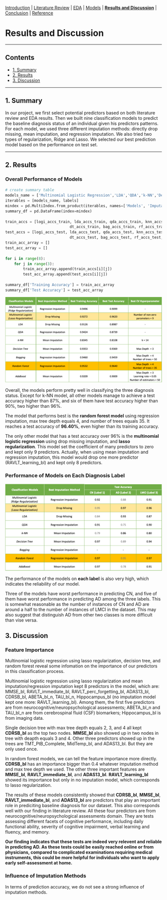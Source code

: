 [Introduction](https://mal5482.github.io/ADNI-Alzheimer-Project/index)   |   [Literature Review](https://mal5482.github.io/ADNI-Alzheimer-Project/Review)   |   [EDA](https://mal5482.github.io/ADNI-Alzheimer-Project/EDA)   |   [Models](https://mal5482.github.io/ADNI-Alzheimer-Project/Models)   |   [**Results and Discussion**](https://mal5482.github.io/ADNI-Alzheimer-Project/Summary)   |   [Conclusion](https://mal5482.github.io/ADNI-Alzheimer-Project/Conclusion)   |   [Reference](https://mal5482.github.io/ADNI-Alzheimer-Project/Reference)

# Results and Discussion
---
## Contents
* [1. Summary](#summary)<br>
* [2. Results](#results)<br>
* [3. Discussion](#discussion)<br> 

---

## <a name="summary"></a> 1. Summary
<p> In our project, we first select potential predictors based on both literature review and EDA results. Then we built nine classification models to predict the baseline diagnosis status of an individual given his predictors patterns. For each model, we used three different imputation methods: directly drop missing, mean imputation, and regression imputation. We also tried two types of regularization, Ridge and Lasso. We selected our best prediction model based on the performance on test set.</p>

---

## <a name="results"></a> 2. Results

### Overall Performance of Models

```py
# create summary table
models_name = ['Multinomial Logistic Regression','LDA','QDA','k-NN','Decision Tree','Bagging','Random Forest','AdaBoost']
iterables = [models_name, labels]
mindex = pd.MultiIndex.from_product(iterables, names=['Models', 'Imputation Method'])
summary_df = pd.DataFrame(index=mindex)

train_accs = [logi_accs_train, lda_accs_train, qda_accs_train, knn_accs_train, 
                             dt_accs_train, bag_accs_train, rf_accs_train, ada_accs_train]
test_accs = [logi_accs_test, lda_accs_test, qda_accs_test, knn_accs_test, 
                             dt_accs_test, bag_accs_test, rf_accs_test, ada_accs_test]
train_acc_array = []
test_acc_array = []

for i in range(8):
    for j in range(3):
        train_acc_array.append(train_accs[i][j])
        test_acc_array.append(test_accs[i][j])

summary_df['Training Accuracy'] = train_acc_array
summary_df['Test Accuracy'] = test_acc_array

```
![summary table](/images/stable.png)

Overall, the models perform pretty well in classifying the three diagnosis status. Except for k-NN model, all other models manage to achieve a test accuracy higher than 87%, and six of them have test accuracy higher than 90%, two higher than 96%.

The model that performs best is the **random forest model** using regression imputation, max tree depth equals 4, and number of trees equals 35. It reaches a test accuracy of **96.40%**, even higher than its training accuracy.

The only other model that has a test accuracy over 96% is the **multinomial logistic regression** using drop missing imputation, and **lasso regularization**. This model set the coefficient of many predictors to zero and kept only 9 predictors. Actually, when using mean imputation and regression imputation, this model would drop one more predictor (RAVLT_learning_bl) and kept only 8 predictors.

### Performance of Models on Each Diagnosis Label

![Each label performance](/images/stable_each.png)

The performance of the models on **each label** is also very high, which indicates the reliability of our model.

Three of the models have worst performance in predicting CN, and five of them have worst performance in predicting AD among the three labels. This is somewhat reasonable as the number of instances of CN and AD are around a half to the number of instances of LMCI in the dataset. This may also suggest that distinguish AD from other two classes is more difficult than vise versa.

## <a name="discussion"></a> 3. Discussion

### Feature Importance

Multinomial logistic regression using lasso regularization, decision tree, and random forest reveal some infomation on the importance of our predictors in this classification process.

Multinomial logistic regression using lasso regularization and mean imputation/regression imputation kept 8 predictors in the model, which are: MMSE_bl, RAVLT_immediate_bl, RAVLT_perc_forgetting_bl, ADAS13_bl, CDRSB_bl, ABETA_bl_n, TAU_bl_n, Hippocampus_bl (no imputation model kept one more: RAVLT_learning_bl). Among them, the first five predictors are from neurocognitive/neuropsychological assessments; ABETA_bl_n and TAU_bl_n are from cerebrospinal fluid (CSF) biomarkers; Hippocampus_bl is from imaging data.

Single decision tree with max tree depth equals 2, 3, and 4 all kept **CDRSB_bl** as the top two nodes. **MMSE_bl** also showed up in two nodes in tree with deapth equals 3 and 4. Other three predictors showed up in the trees are TMT_PtB_Complete, MidTemp_bl, and ADAS13_bl. But they are only used once.

In random forest models, we can tell the feature importance more directly. **CDRSB_bl** has an importance bigger than 0.4 whatever imputation method and max tree depth we used. The other three important features are **MMSE_bl**, **RAVLT_immediate_bl**, and **ADAS13_bl**. **RAVLT_learning_bl** showed its importance but only in no imputation model, which corresponds to lasso regularization.

The results of these models consistently showed that **CDRSB_bl**, **MMSE_bl**, **RAVLT_immediate_bl**, and **ADAS13_bl** are predictors that play an important role in prediciting baseline diagnosis for our dataset. This also corresponds well with our finding in literature review. All these four predictors are from neurocognitive/neuropsychological assessments domain. They are tests assessing different facets of cognitive performance, including daily functional ability, severity of cognitive impairment, verbal learning and fluency, and memory.

**Our finding indicates that these tests are indeed very relevent and reliable in predicting AD. As these tests could be easily reached online or from physicians, compared to complicated examinations requiring medical instruments, this could be more helpful for individuals who want to apply early self-assessment at home.**

### Influence of Imputation Methods

In terms of prediction accuracy, we do not see a strong influence of imputation methods.

###
